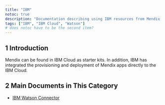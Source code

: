 ```yaml
---
title: "IBM"
notoc: true
description: "Documentation describing using IBM resources from Mendix."
tags: ["IBM", "IBM Cloud", "Watson"]
# does notoc have to be the second item?
---
```


## 1 Introduction

Mendix can be found in IBM Cloud as starter kits. In addition, IBM has integrated the provisioning and deployment of Mendix apps directly to the IBM Cloud.

## 2 Main Documents in This Category

* [IBM Watson Connector](ibm-watson-connector)

